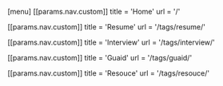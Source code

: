 
[menu]
[[params.nav.custom]]
  title = 'Home'
  url = '/'

[[params.nav.custom]]
  title = 'Resume'
  url = '/tags/resume/'

[[params.nav.custom]]
  title = 'Interview'
  url = '/tags/interview/'

[[params.nav.custom]]
  title = 'Guaid'
  url = '/tags/guaid/'

[[params.nav.custom]]
  title = 'Resouce'
  url = '/tags/resouce/'
